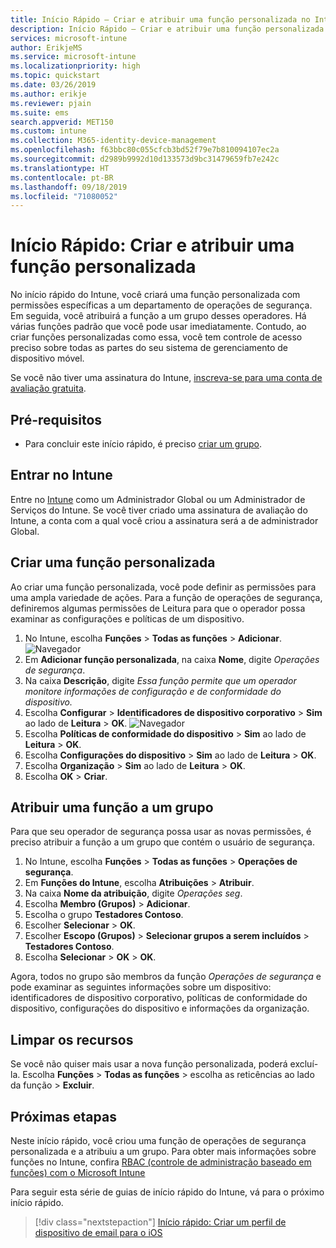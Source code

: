 ```yaml
---
title: Início Rápido – Criar e atribuir uma função personalizada no Intune
description: Início Rápido – Criar e atribuir uma função personalizada para um gerenciador de dispositivos remoto.
services: microsoft-intune
author: ErikjeMS
ms.service: microsoft-intune
ms.localizationpriority: high
ms.topic: quickstart
ms.date: 03/26/2019
ms.author: erikje
ms.reviewer: pjain
ms.suite: ems
search.appverid: MET150
ms.custom: intune
ms.collection: M365-identity-device-management
ms.openlocfilehash: f63bbc80c055cfcb3bd52f79e7b810094107ec2a
ms.sourcegitcommit: d2989b9992d10d133573d9bc31479659fb7e242c
ms.translationtype: HT
ms.contentlocale: pt-BR
ms.lasthandoff: 09/18/2019
ms.locfileid: "71080052"
---
```

# <a name="quickstart-create-and-assign-a-custom-role"></a>Início Rápido: Criar e atribuir uma função personalizada

No início rápido do Intune, você criará uma função personalizada com permissões específicas a um departamento de operações de segurança. Em seguida, você atribuirá a função a um grupo desses operadores. Há várias funções padrão que você pode usar imediatamente. Contudo, ao criar funções personalizadas como essa, você tem controle de acesso preciso sobre todas as partes do seu sistema de gerenciamento de dispositivo móvel.

Se você não tiver uma assinatura do Intune, [inscreva-se para uma conta de avaliação gratuita](free-trial-sign-up.md).

## <a name="prerequisites"></a>Pré-requisitos

- Para concluir este início rápido, é preciso [criar um grupo](quickstart-create-group.md).

## <a name="sign-in-to-intune"></a>Entrar no Intune

Entre no [Intune](https://aka.ms/intuneportal) como um Administrador Global ou um Administrador de Serviços do Intune. Se você tiver criado uma assinatura de avaliação do Intune, a conta com a qual você criou a assinatura será a de administrador Global.

## <a name="create-a-custom-role"></a>Criar uma função personalizada

Ao criar uma função personalizada, você pode definir as permissões para uma ampla variedade de ações. Para a função de operações de segurança, definiremos algumas permissões de Leitura para que o operador possa examinar as configurações e políticas de um dispositivo.

1. No Intune, escolha **Funções** > **Todas as funções** > **Adicionar**.
![Navegador](media/quickstart-create-custom-role/add-custom-role.png)
2. Em **Adicionar função personalizada**, na caixa **Nome**, digite *Operações de segurança*.
3. Na caixa **Descrição**, digite *Essa função permite que um operador monitore informações de configuração e de conformidade do dispositivo.*
4. Escolha **Configurar** > **Identificadores de dispositivo corporativo** > **Sim** ao lado de **Leitura** > **OK**.
![Navegador](media/quickstart-create-custom-role/corp-device-id-read.png)
5. Escolha **Políticas de conformidade do dispositivo** > **Sim** ao lado de **Leitura** > **OK**.
6. Escolha **Configurações do dispositivo** > **Sim** ao lado de **Leitura** > **OK**.
7. Escolha **Organização** > **Sim** ao lado de **Leitura** > **OK**.
8. Escolha **OK** > **Criar**.

## <a name="assign-the-role-to-a-group"></a>Atribuir uma função a um grupo

Para que seu operador de segurança possa usar as novas permissões, é preciso atribuir a função a um grupo que contém o usuário de segurança.

1. No Intune, escolha **Funções** > **Todas as funções** > **Operações de segurança**.
2. Em **Funções do Intune**, escolha **Atribuições** > **Atribuir**.
3. Na caixa **Nome da atribuição**, digite *Operações seg*.
4. Escolha **Membro (Grupos)**  > **Adicionar**.
5. Escolha o grupo **Testadores Contoso**.
6. Escolher **Selecionar** > **OK**.
7. Escolher **Escopo (Grupos)**  > **Selecionar grupos a serem incluídos** > **Testadores Contoso**.
8. Escolha **Selecionar** > **OK** > **OK**.

Agora, todos no grupo são membros da função *Operações de segurança* e pode examinar as seguintes informações sobre um dispositivo: identificadores de dispositivo corporativo, políticas de conformidade do dispositivo, configurações do dispositivo e informações da organização.

## <a name="clean-up-resources"></a>Limpar os recursos

Se você não quiser mais usar a nova função personalizada, poderá excluí-la. Escolha **Funções** > **Todas as funções** > escolha as reticências ao lado da função > **Excluir**.

## <a name="next-steps"></a>Próximas etapas

Neste início rápido, você criou uma função de operações de segurança personalizada e a atribuiu a um grupo. Para obter mais informações sobre funções no Intune, confira [RBAC (controle de administração baseado em funções) com o Microsoft Intune](role-based-access-control.md)

Para seguir esta série de guias de início rápido do Intune, vá para o próximo início rápido.

> [!div class="nextstepaction"]
> [Início rápido: Criar um perfil de dispositivo de email para o iOS](quickstart-email-profile.md)
